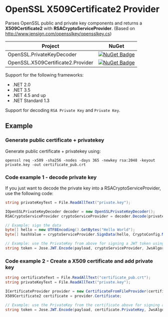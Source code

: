 # OpenSSL X509Certificate2 Provider
Parses OpenSSL public and private key components and returns a **X509Certificate2** with **RSACryptoServiceProvider**. (Based on http://www.jensign.com/opensslkey/opensslkey.cs)

| Project | NuGet |
| ------- | ----- |
| OpenSSL.PrivateKeyDecoder | [![NuGet Badge](https://buildstats.info/nuget/OpenSSL.PrivateKeyDecoder)](https://www.nuget.org/packages/OpenSSL.PrivateKeyDecoder) |
| OpenSSL.X509Certificate2.Provider | [![NuGet Badge](https://buildstats.info/nuget/OpenSSL.X509Certificate2.Provider)](https://www.nuget.org/packages/OpenSSL.X509Certificate2.Provider) |

Support for the following frameworks:
* .NET 2.0
* .NET 3.5
* .NET 4.5 and up
* .NET Standard 1.3

Support for decoding `RSA Private Key` and `Private Key`.

## Example

### Generate public certificate + privatekey
Generate public certificate + privatekey using:
```
openssl req -x509 -sha256 -nodes -days 365 -newkey rsa:2048 -keyout private.key -out certificate_pub.crt
```

### Code example 1 - decode private key
If you just want to decode the private key into a RSACryptoServiceProvider, use the following code:
```csharp
string privateKeyText = File.ReadAllText("private.key");

IOpenSSLPrivateKeyDecoder decoder = new OpenSSLPrivateKeyDecoder();
RSACryptoServiceProvider cryptoServiceProvider = decoder.Decode(privateKeyText);

// Example: sign the data
byte[] hello = new UTF8Encoding().GetBytes("Hello World");
byte[] hashValue = cryptoServiceProvider.SignData(hello, CryptoConfig.MapNameToOID("SHA256"));

// Example: use the PrivateKey from above for signing a JWT token using Jose.Jwt:
string token = Jose.JWT.Encode(payload, cryptoServiceProvider, JwsAlgorithm.RS256);
```

### Code example 2 - Create a X509 certificate and add private key
```csharp
string certificateText = File.ReadAllText("certificate_pub.crt");
string privateKeyText = File.ReadAllText("private.key");

ICertificateProvider provider = new CertificateFromFileProvider(certificateText, privateKeyText);
X509Certificate2 certificate = provider.Certificate;

// Example: use the PrivateKey from the certificate above for signing a JWT token using Jose.Jwt:
string token = Jose.JWT.Encode(payload, certificate.PrivateKey, JwsAlgorithm.RS256);
```
